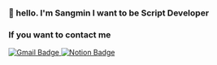 ### 👋 hello. I'm Sangmin I want to be Script Developer

### If you want to contact me
<a href="mailto:a01071397193@gmail.com" target="_blank">
    <img src="https://img.shields.io/badge/Gmail-D14836?style=for-the-badge&logo=gmail&logoColor=white" alt="Gmail Badge">
</a>
<a href="https://educated-drifter-2d6.notion.site/14d02833a9c380928754ce64a56cf2a5?pvs=4" target="_blank">
  <img src="https://img.shields.io/badge/Notion-000000?style=for-the-badge&logo=notion&logoColor=white" alt="Notion Badge">
</a>
